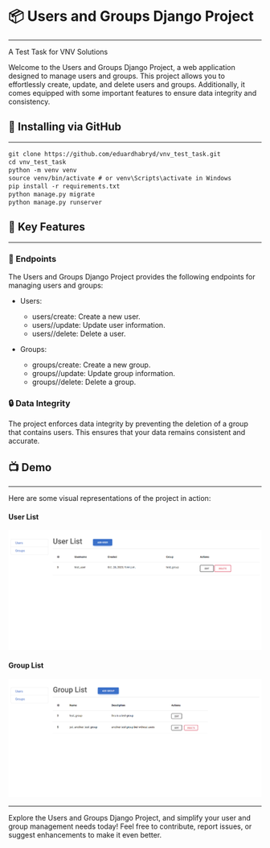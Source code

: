 # 📦 Users and Groups Django Project
___

A Test Task for VNV Solutions

Welcome to the Users and Groups Django Project, a web application designed to manage users and groups. This project allows you to effortlessly create, update, and delete users and groups. Additionally, it comes equipped with some important features to ensure data integrity and consistency.

## 🚀 Installing via GitHub
___
```shell
git clone https://github.com/eduardhabryd/vnv_test_task.git
cd vnv_test_task
python -m venv venv
source venv/bin/activate # or venv\Scripts\activate in Windows
pip install -r requirements.txt
python manage.py migrate
python manage.py runserver
```


## 🌟 Key Features
___

### 📡 Endpoints
The Users and Groups Django Project provides the following endpoints for managing users and groups:

- Users:
  - users/create: Create a new user.
  - users/<pk>/update: Update user information.
  - users/<pk>/delete: Delete a user.

- Groups:
  - groups/create: Create a new group.
  - groups/<pk>/update: Update group information.
  - groups/<pk>/delete: Delete a group.

### 🔒 Data Integrity

The project enforces data integrity by preventing the deletion of a group that contains users. This ensures that your data remains consistent and accurate.

## 📺 Demo
___
Here are some visual representations of the project in action:
#### User List
![user-list](demo/users.png)
#### Group List
![group-list](demo/groups.png)
___
Explore the Users and Groups Django Project, and simplify your user and group management needs today! Feel free to contribute, report issues, or suggest enhancements to make it even better.




